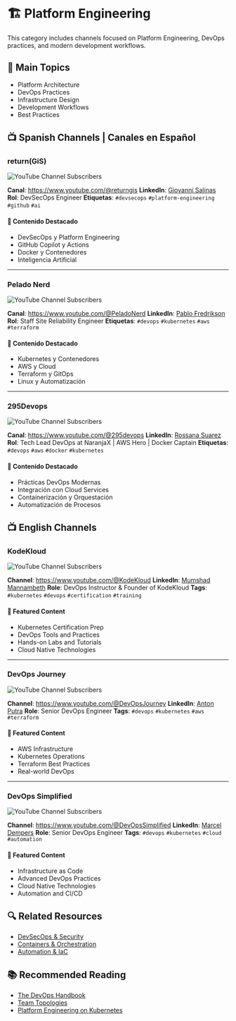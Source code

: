# 🏗️ Platform Engineering

This category includes channels focused on Platform Engineering, DevOps practices, and modern development workflows.

## 🎯 Main Topics
- Platform Architecture
- DevOps Practices
- Infrastructure Design
- Development Workflows
- Best Practices

## 📺 Spanish Channels | Canales en Español

### return(GiS)
![YouTube Channel Subscribers](https://img.shields.io/youtube/channel/subscribers/UCUDb8G3qTQBqxFzfLB7aKXQ?style=social)

**Canal**: https://www.youtube.com/@returngis
**LinkedIn**: [Giovanni Salinas](https://www.linkedin.com/in/giovannisalinas/)
**Rol**: DevSecOps Engineer
**Etiquetas**: `#devsecops` `#platform-engineering` `#github` `#ai`

#### 🎯 Contenido Destacado
- DevSecOps y Platform Engineering
- GitHub Copilot y Actions
- Docker y Contenedores
- Inteligencia Artificial

---

### Pelado Nerd
![YouTube Channel Subscribers](https://img.shields.io/youtube/channel/subscribers/UCrBzBOMcUVV8ryyAU_c6P5g?style=social)

**Canal**: https://www.youtube.com/@PeladoNerd
**LinkedIn**: [Pablo Fredrikson](https://www.linkedin.com/in/pablofredrikson/)
**Rol**: Staff Site Reliability Engineer
**Etiquetas**: `#devops` `#kubernetes` `#aws` `#terraform`

#### 🎯 Contenido Destacado
- Kubernetes y Contenedores
- AWS y Cloud
- Terraform y GitOps
- Linux y Automatización

---

### 295Devops
![YouTube Channel Subscribers](https://img.shields.io/youtube/channel/subscribers/UCUJXmiZHT8wHRx6s3l-qHtQ?style=social)

**Canal**: https://www.youtube.com/@295devops
**LinkedIn**: [Rossana Suarez](https://www.linkedin.com/in/roxsross/)
**Rol**: Tech Lead DevOps at NaranjaX | AWS Hero | Docker Captain
**Etiquetas**: `#devops` `#aws` `#docker` `#kubernetes`

#### 🎯 Contenido Destacado
- Prácticas DevOps Modernas
- Integración con Cloud Services
- Containerización y Orquestación
- Automatización de Procesos

## 📺 English Channels

### KodeKloud
![YouTube Channel Subscribers](https://img.shields.io/youtube/channel/subscribers/UCSWj8mqQCcrcBlXPi4ThRDQ?style=social)

**Channel**: https://www.youtube.com/@KodeKloud
**LinkedIn**: [Mumshad Mannambeth](https://www.linkedin.com/in/mumshad-mannambeth/)
**Role**: DevOps Instructor & Founder of KodeKloud
**Tags**: `#kubernetes` `#devops` `#certification` `#training`

#### 🎯 Featured Content
- Kubernetes Certification Prep
- DevOps Tools and Practices
- Hands-on Labs and Tutorials
- Cloud Native Technologies

---

### DevOps Journey
![YouTube Channel Subscribers](https://img.shields.io/youtube/channel/subscribers/UC4Snw5yrSDMXys31I18U3gg?style=social)

**Channel**: https://www.youtube.com/@DevOpsJourney
**LinkedIn**: [Anton Putra](https://www.linkedin.com/in/antonputra/)
**Role**: Senior DevOps Engineer
**Tags**: `#devops` `#kubernetes` `#aws` `#terraform`

#### 🎯 Featured Content
- AWS Infrastructure
- Kubernetes Operations
- Terraform Best Practices
- Real-world DevOps

---

### DevOps Simplified
![YouTube Channel Subscribers](https://img.shields.io/youtube/channel/subscribers/UC6VkhPuCCwR_kG0GExLKdrQ?style=social)

**Channel**: https://www.youtube.com/@DevOpsSimplified
**LinkedIn**: [Marcel Dempers](https://www.linkedin.com/in/marceldempers/)
**Role**: Senior DevOps Engineer
**Tags**: `#devops` `#kubernetes` `#cloud` `#automation`

#### 🎯 Featured Content
- Infrastructure as Code
- Advanced DevOps Practices
- Cloud Native Technologies
- Automation and CI/CD

## 🔍 Related Resources
- [DevSecOps & Security](devsecops.md)
- [Containers & Orchestration](containers.md)
- [Automation & IaC](automation.md)

## 📚 Recommended Reading
- [The DevOps Handbook](https://www.amazon.com/DevOps-Handbook-World-Class-Reliability-Organizations/dp/1950508404/)
- [Team Topologies](https://teamtopologies.com/book)
- [Platform Engineering on Kubernetes](https://www.manning.com/books/platform-engineering-on-kubernetes)

